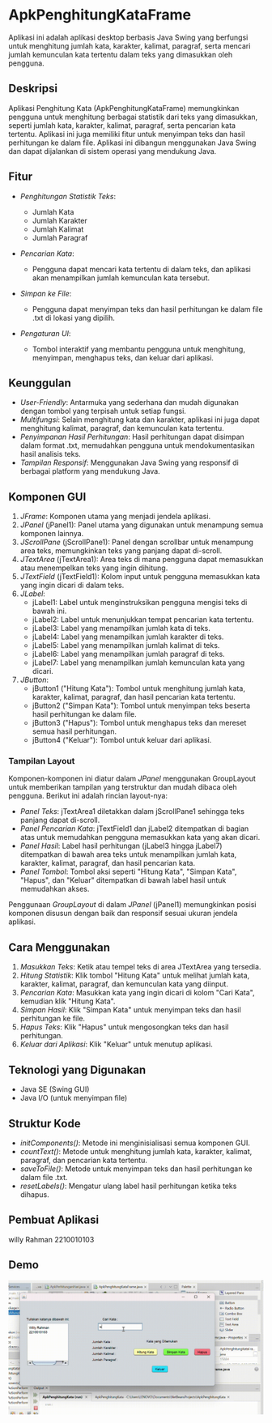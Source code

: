 # ApkPenghitungKataFrame

Aplikasi ini adalah aplikasi desktop berbasis Java Swing yang berfungsi untuk menghitung jumlah kata, karakter, kalimat, paragraf, serta mencari jumlah kemunculan kata tertentu dalam teks yang dimasukkan oleh pengguna.

## Deskripsi
Aplikasi Penghitung Kata (ApkPenghitungKataFrame) memungkinkan pengguna untuk menghitung berbagai statistik dari teks yang dimasukkan, seperti jumlah kata, karakter, kalimat, paragraf, serta pencarian kata tertentu. Aplikasi ini juga memiliki fitur untuk menyimpan teks dan hasil perhitungan ke dalam file. Aplikasi ini dibangun menggunakan Java Swing dan dapat dijalankan di sistem operasi yang mendukung Java.

## Fitur
- *Penghitungan Statistik Teks*:
  - Jumlah Kata
  - Jumlah Karakter
  - Jumlah Kalimat
  - Jumlah Paragraf

- *Pencarian Kata*:
  - Pengguna dapat mencari kata tertentu di dalam teks, dan aplikasi akan menampilkan jumlah kemunculan kata tersebut.

- *Simpan ke File*:
  - Pengguna dapat menyimpan teks dan hasil perhitungan ke dalam file .txt di lokasi yang dipilih.

- *Pengaturan UI*:
  - Tombol interaktif yang membantu pengguna untuk menghitung, menyimpan, menghapus teks, dan keluar dari aplikasi.

## Keunggulan
- *User-Friendly*: Antarmuka yang sederhana dan mudah digunakan dengan tombol yang terpisah untuk setiap fungsi.
- *Multifungsi*: Selain menghitung kata dan karakter, aplikasi ini juga dapat menghitung kalimat, paragraf, dan kemunculan kata tertentu.
- *Penyimpanan Hasil Perhitungan*: Hasil perhitungan dapat disimpan dalam format .txt, memudahkan pengguna untuk mendokumentasikan hasil analisis teks.
- *Tampilan Responsif*: Menggunakan Java Swing yang responsif di berbagai platform yang mendukung Java.

## Komponen GUI
1. *JFrame*: Komponen utama yang menjadi jendela aplikasi.
2. *JPanel* (jPanel1): Panel utama yang digunakan untuk menampung semua komponen lainnya.
3. *JScrollPane* (jScrollPane1): Panel dengan scrollbar untuk menampung area teks, memungkinkan teks yang panjang dapat di-scroll.
4. *JTextArea* (jTextArea1): Area teks di mana pengguna dapat memasukkan atau menempelkan teks yang ingin dihitung.
5. *JTextField* (jTextField1): Kolom input untuk pengguna memasukkan kata yang ingin dicari di dalam teks.
6. *JLabel*:
   - jLabel1: Label untuk menginstruksikan pengguna mengisi teks di bawah ini.
   - jLabel2: Label untuk menunjukkan tempat pencarian kata tertentu.
   - jLabel3: Label yang menampilkan jumlah kata di teks.
   - jLabel4: Label yang menampilkan jumlah karakter di teks.
   - jLabel5: Label yang menampilkan jumlah kalimat di teks.
   - jLabel6: Label yang menampilkan jumlah paragraf di teks.
   - jLabel7: Label yang menampilkan jumlah kemunculan kata yang dicari.
7. *JButton*:
   - jButton1 ("Hitung Kata"): Tombol untuk menghitung jumlah kata, karakter, kalimat, paragraf, dan hasil pencarian kata tertentu.
   - jButton2 ("Simpan Kata"): Tombol untuk menyimpan teks beserta hasil perhitungan ke dalam file.
   - jButton3 ("Hapus"): Tombol untuk menghapus teks dan mereset semua hasil perhitungan.
   - jButton4 ("Keluar"): Tombol untuk keluar dari aplikasi.

### Tampilan Layout
Komponen-komponen ini diatur dalam *JPanel* menggunakan GroupLayout untuk memberikan tampilan yang terstruktur dan mudah dibaca oleh pengguna. Berikut ini adalah rincian layout-nya:
- *Panel Teks*: jTextArea1 diletakkan dalam jScrollPane1 sehingga teks panjang dapat di-scroll.
- *Panel Pencarian Kata*: jTextField1 dan jLabel2 ditempatkan di bagian atas untuk memudahkan pengguna memasukkan kata yang akan dicari.
- *Panel Hasil*: Label hasil perhitungan (jLabel3 hingga jLabel7) ditempatkan di bawah area teks untuk menampilkan jumlah kata, karakter, kalimat, paragraf, dan hasil pencarian kata.
- *Panel Tombol*: Tombol aksi seperti "Hitung Kata", "Simpan Kata", "Hapus", dan "Keluar" ditempatkan di bawah label hasil untuk memudahkan akses.

Penggunaan *GroupLayout* di dalam *JPanel* (jPanel1) memungkinkan posisi komponen disusun dengan baik dan responsif sesuai ukuran jendela aplikasi.

## Cara Menggunakan
1. *Masukkan Teks*: Ketik atau tempel teks di area JTextArea yang tersedia.
2. *Hitung Statistik*: Klik tombol "Hitung Kata" untuk melihat jumlah kata, karakter, kalimat, paragraf, dan kemunculan kata yang diinput.
3. *Pencarian Kata*: Masukkan kata yang ingin dicari di kolom "Cari Kata", kemudian klik "Hitung Kata".
4. *Simpan Hasil*: Klik "Simpan Kata" untuk menyimpan teks dan hasil perhitungan ke file.
5. *Hapus Teks*: Klik "Hapus" untuk mengosongkan teks dan hasil perhitungan.
6. *Keluar dari Aplikasi*: Klik "Keluar" untuk menutup aplikasi.

## Teknologi yang Digunakan
- Java SE (Swing GUI)
- Java I/O (untuk menyimpan file)



## Struktur Kode
- *initComponents()*: Metode ini menginisialisasi semua komponen GUI.
- *countText()*: Metode untuk menghitung jumlah kata, karakter, kalimat, paragraf, dan pencarian kata tertentu.
- *saveToFile()*: Metode untuk menyimpan teks dan hasil perhitungan ke dalam file .txt.
- *resetLabels()*: Mengatur ulang label hasil perhitungan ketika teks dihapus.

## Pembuat Aplikasi
 willy Rahman 2210010103

## Demo
![Demo GIF](https://github.com/willyrahman/ApkPenghitungKata/blob/main/img/Demo%20penghitungKata%20tugas%205.gif)

